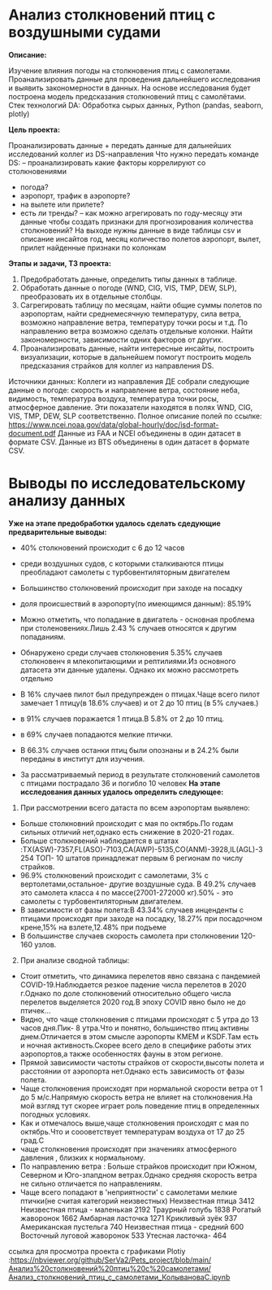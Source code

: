 # Анализ столкновений птиц с воздушными судами
**Описание:**
   
Изучение влияния погоды на столкновения птиц с самолетами. Проанализировать данные для проведения дальнейшего исследования и выявить закономерности в данных. На основе исследования будет построена модель предсказания столкновений птиц с самолётами.
Стек технологий DA: Обработка сырых данных, Python (pandas, seaborn, plotly)
    
**Цель проекта:**
    
Проанализировать данные + передать данные для дальнейших исследований коллег из DS-направления 
Что нужно передать команде DS:
– проанализировать какие факторы коррелируют со столкновениями
- погода?
- аэропорт, трафик в аэропорте?
- на вылете или прилете?
- есть ли тренды?
– как можно агрегировать по году-месяцу эти данные чтобы создать признаки для прогнозирования количества столкновений?
На выходе нужны данные в виде таблицы csv и описание инсайтов
год, месяц
количество полетов
аэропорт, вылет, прилет
найденные признаки по колонкам

**Этапы и задачи, ТЗ проекта:**
    
1.	Предобработать данные, определить типы данных в таблице. 
2.	Обработать данные о погоде (WND, CIG, VIS, TMP, DEW, SLP), преобразовать их в отдельные столбцы. 
3.	Сагрегировать таблицу по месяцам, найти общие суммы полетов по аэропортам, найти среднемесячную температуру, сила ветра, возможно направление ветра, температуру точки росы и т.д. По направлению ветра возможно сделать отдельные колонки. Найти закономерности, зависимости одних факторов от других. 
4.	Проанализировать данные, найти интересные инсайты, построить визуализации, которые в дальнейшем помогут построить модель предсказания страйков для коллег из направления DS.

Источники данных: Коллеги из направления ДЕ собрали следующие данные о погоде: скорость и направление ветра, состояние неба, видимость, температура воздуха, температура точки росы, атмосферное давление.  Эти показатели находятся в полях WND, CIG, VIS, TMP, DEW, SLP соответственно. 
Полное описание полей по ссылке: https://www.ncei.noaa.gov/data/global-hourly/doc/isd-format-document.pdf 
Данные из FAA и NCEI объединены в один датасет в формате CSV. 
Данные из BTS объединены в один датасет в формате CSV.
# Выводы по исследовательскому анализу данных
**Уже на  этапе предобработки удалось сделать сдедующие предварительные  выводы:**
   - 40% столкновений происходит с 6 до 12 часов
    
   - среди воздушных судов, с которыми сталкиваются птицы преобладают самолеты с турбовентиляторным двигателем
    
   - Большинство столкновений происходит при заходе на посадку
    
   - доля происшествий в аэропорту(по имеющимся данным): 85.19%
    
   - Можно отметить, что попадание в двигатель - основная проблема при столеновениях.Лишь 2.43 % случаев относятся к другим попаданиям.
    
   - Обнаружено среди случаев столкновения 5.35% случаев столкновенч я млекопитающими и рептилиями.Из основного датасета эти данные удалены.
      Однако их можно рассмотреть отдельно
      
   - В 16% случаев пилот был предупрежден о птицах.Чаще всего пилот замечает 1 птицу(в 18.6% случаев) и от 2 до 10 птиц (в 5% случаев.) 
    
   - в 91% случаев поражается 1 птица.В 5.8% от 2 до 10 птиц.
    
   - в 69% случаев попадаются мелкие птички.
    
   - В 66.3% случаев останки птиц были опознаны и в 24.2% были переданы в институт для изучения.
    
   - За рассматриваемый период в результате столкновений самолетов с птицами пострадало 36 и погибло 10 человек
**На этапе исследования данных удалось определить следующее:**

  1) При рассмотрении всего датаста по всем аэропортам выявлено:
   
   - Больше столкновний происходит с мая по октябрь.По годам сильных отличий нет,однако есть снижение в 2020-21 годах.
   - Больше столкновений наблюдается в штатах                                                                                                    :TX(ASW)-7357,FL(ASO)-7103,CA(AWP)-5135,CO(ANM)-3928,IL(AGL)-3254
     ТОП- 10 штатов принадлежат первым 6 регионам по числу страйков.
   - 96.9% столкновений происходит с самолетами, 3% с вертолетами,остальное- другие воздушные суда.
     В 49.2% случаев это самолета класса `4` по массе(27001-272000 кг).50%  - это самолеты с                                        турбовентиляторным двигателем.
   - В зависимости от фазы полета:В 43.34% случаев инценденты с птицами происходят при заходе на посадку,
     18.27% при посадочном крене,15% на взлете,12.48% при подъеме
   - В большинстве случаев скорость самолета при столкновении 120-160 узлов.
   2) При анализе сводной таблицы:
   
   - Стоит отметить, что динамика перелетов явно связана с пандемией COVID-19.Наблюдается резкое падение
     числа перелетов в 2020 г.Однако по доле столкновений относительно общего числа перелетов выделяется        2020 год.В эпоху COVID явно было не до птичек...
   - Видно, что чаще столкновения с птицами происходят с 5 утра до 13 часов дня.Пик- 8 утра.Что и понятно,      большинство птиц активны днем.Отличается в этом смысле аэропорты КМЕМ и KSDF.Там есть и ночная              активность.Скорее всего дело в специфике работы этих аэропортов,а также особенностях фауны в этом          регионе.
   - Прямой зависимости частоты страйков от скорости,высоты полета и расстоянии от аэропорта нет.Однако 
     есть зависимость от фазы полета.
   - Чаще столкновения происходят при нормальной скорости ветра от 1 до 5 м/с.Напрямую скорость ветра не
     влияет на столкновения.На мой взгляд тут скорее играет роль поведение птиц в определенных погодных 
     условиях.
   - Как и отмечалось выше,чаще столкновения происходят с мая по октябрь.Что и соооветствует температурам        воздуха от 17 до 25 град.C
   - чаще столкновения происходят при значениях атмосферного давления , близких к нормальному.
   - По направлению ветра : Больше страйков происходит при  Южном, Северном и Юго-зпапдном ветрах.Однако средняя скорость ветра не сильно отличается по направлениям. 
   - Чаще всего попадают в 'неприятности' c самолетами мелкие птички(не считая категорий неизвестных)
  Неизвестная птица 3412
  Неизвестная птица - маленькая 2192
  Траурный голубь 1838
  Рогатый жаворонок 1662
  Амбарная ласточка 1271
  Крикливый зуёк 937
  Американская пустельга 740
  Неизвестная птица - средний 600
  Восточный луговой жаворонок 533
  Утесная ласточка- 464
  
ссылка для просмотра проекта с графиками Plotiy :<https://nbviewer.org/github/SerVa2/Pets_project/blob/main/Анализ%20столкновений%20птиц%20с%20самолетами/Анализ_столкновений_птиц_с_самолетами_КолывановаС.ipynb>
